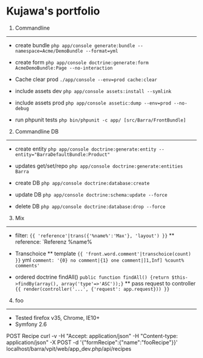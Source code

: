 Kujawa's portfolio
===================

1) Commandline
---------------
  * create bundle `php app/console generate:bundle --namespace=Acme/DemoBundle --format=yml`

  * create form `php app/console doctrine:generate:form AcmeDemoBundle:Page --no-interaction`

  * Cache clear prod `./app/console --env=prod cache:clear`

  * include assets dev `php app/console assets:install --symlink`

  * include assets prod `php app/console assetic:dump --env=prod --no-debug`

  * run phpunit tests `php bin/phpunit -c app/ [src/Barra/FrontBundle]`


2) Commandline DB
------------------
  * create entity `php app/console doctrine:generate:entity --entity="BarraDefaultBundle:Product"`

  * updates get/set/repo `php app/console doctrine:generate:entities Barra`

  * create DB `php app/console doctrine:database:create`

  * update DB `php app/console doctrine:schema:update --force`

  * delete DB `php app/console doctrine:database:drop --force`


3) Mix
-------
  * filter: `{{ 'reference'|trans({'%name%':'Max'}, 'layout') }}`
  ** reference: `Referenz %name%

  * Transchoice
  ** template `{{ 'front.word.comment'|transchoice(count) }}` yml `comment: '{0} no comment|{1} one comment|]1,Inf] %count% comments'`

  * ordered doctrine findAll()  `public function findAll() {return $this->findBy(array(), array('type'=>'ASC'));}`
  ** pass request to controller `{{ render(controller('...', {'request': app.request})) }}`


4) foo
-------
   * Tested firefox v35, Chrome, IE10+
   * Symfony 2.6


POST Recipe
curl -v -H "Accept: application/json" -H "Content-type: application/json" -X POST -d '{"formRecipe":{"name":"fooRecipe"}}' localhost/barra/vpit/web/app_dev.php/api/recipes